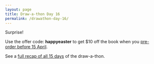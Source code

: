 ```yaml
---
layout: page
title: Draw-a-thon Day 16
permalink: /drawathon-day-16/
---
```


Surprise!

<script async class="speakerdeck-embed" data-id="3e45909f477a4cfe9dd7ef93f7141827" data-ratio="1.77777777777778" src="//speakerdeck.com/assets/embed.js"></script>

Use the offer code: **happyeaster** to get $10 off the book when you [pre-order before 15 April](http://everybodydrawnow.com).

See a [full recap of all 15 days](/twitter-drawathon#drawing-of-the-day) of the draw-a-thon.
